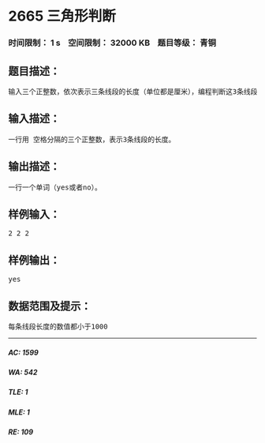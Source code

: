 # 2665 三角形判断   
### 时间限制： 1 s&nbsp;&nbsp;&nbsp;&nbsp;空间限制： 32000 KB&nbsp;&nbsp;&nbsp;&nbsp;题目等级： 青铜  
## 题目描述：  

<pre>
输入三个正整数，依次表示三条线段的长度（单位都是厘米），编程判断这3条线段能否组成一个三角形。如果能组成一个三角形则输出信息“yes”，否则输出“no”。注意，输出信息要区分字母的大小写。
</pre>
  
  
## 输入描述：  

<pre>
一行用 空格分隔的三个正整数，表示3条线段的长度。
</pre>
  
  
## 输出描述：  

<pre>
一行一个单词（yes或者no）。
</pre>
  
  
## 样例输入：  

<pre>
2 2 2
</pre>
  
  
## 样例输出：  

<pre>
yes
</pre>
  
  
## 数据范围及提示：  

<pre>
每条线段长度的数值都小于1000
</pre>
  
  
***  

##### AC: 1599  
##### WA: 542  
##### TLE: 1  
##### MLE: 1  
##### RE: 109  
